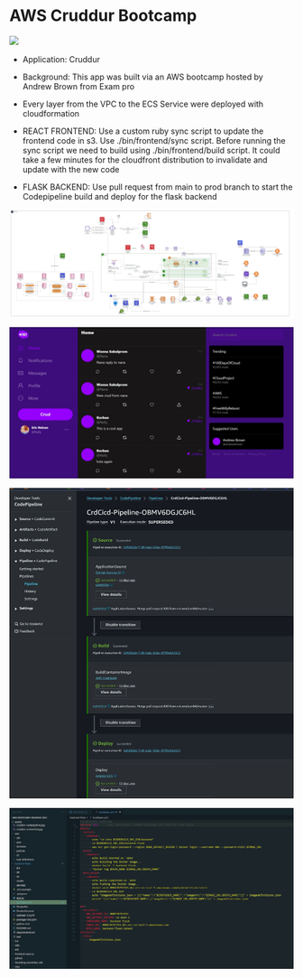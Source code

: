 # AWS Cruddur Bootcamp

![](https://codebuild.us-east-1.amazonaws.com/badges?uuid=eyJlbmNyeXB0ZWREYXRhIjoidzQ5bVBva0pyU1lDODd1Uy96dXFxelNnTEh0dHFXUXNRR3hLT2RzRmVOaTZ5T3ZadHpSS29CazZ2SHBYckc0VXJEWEI2NFBKalMwcWM4RHh1Tk02b3RnPSIsIml2UGFyYW1ldGVyU3BlYyI6IjZTSzAxY2NiTU4rMmJJVGsiLCJtYXRlcmlhbFNldFNlcmlhbCI6MX0%3D&branch=main)

- Application: Cruddur

- Background: This app was built via an AWS bootcamp hosted by Andrew Brown from Exam pro

- Every layer from the VPC to the ECS Service were deployed with cloudformation

- REACT FRONTEND: Use a custom ruby sync script to update the frontend code in s3. Use ./bin/frontend/sync script. Before running the sync script we need to build using ./bin/frontend/build script. It could take a few minutes for the cloudfront distribution to invalidate and update with the new code

- FLASK BACKEND: Use pull request from main to prod branch to start the Codepipeline build and deploy for the flask backend


![Cruddur Architecture](assets/cruddur-architecture.jpg)

![Cruddur Graphic](assets/cruddur-screenshot.jpg)

![Cruddur Codepipeline](assets/cruddur-codepipeline.jpg)

![Cruddur buildspec](assets/cruddur-buildspec.jpg)


